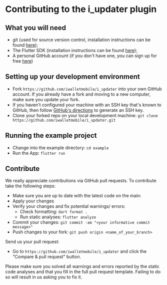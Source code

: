# Contributing to the i_updater plugin

## What you will need

* git (used for source version control, installation instructions can be found [here](https://git-scm.com/));
* The Flutter SDK (installation instructions can be found [here](https://flutter.io/get-started/install/));
* A personal GitHub account (if you don't have one, you can sign up for free [here](https://github.com/))

## Setting up your development environment

* Fork `https://github.com/iwalletmobile/i_updater` into your own GitHub account. If you already have a fork and moving to a new computer, make sure you update your fork.
* If you haven't configured your machine with an SSH key that's known to GitHub, then
  follow [GitHub's directions](https://help.github.com/articles/generating-ssh-keys/)
  to generate an SSH key.
* Clone your forked repo on your local development machine: `git clone https://github.com/iwalletmobile/i_updater.git`

## Running the example project

* Change into the example directory: `cd example`
* Run the App: `flutter run`

## Contribute

We really appreciate contributions via GitHub pull requests. To contribute take the following steps:

* Make sure you are up to date with the latest code on the main:
* Apply your changes
* Verify your changes and fix potential warnings/ errors:
  * Check formatting: `dart format .`
  * Run static analyses: `flutter analyze`
* Commit your changes: `git commit -am "<your informative commit message>"`
* Push changes to your fork: `git push origin <name_of_your_branch>`

Send us your pull request:

* Go to `https://github.com/iwalletmobile/i_updater` and click the "Compare & pull request" button.

Please make sure you solved all warnings and errors reported by the static code analyses and that you fill in the full pull request template. Failing to do so will result in us asking you to fix it.
